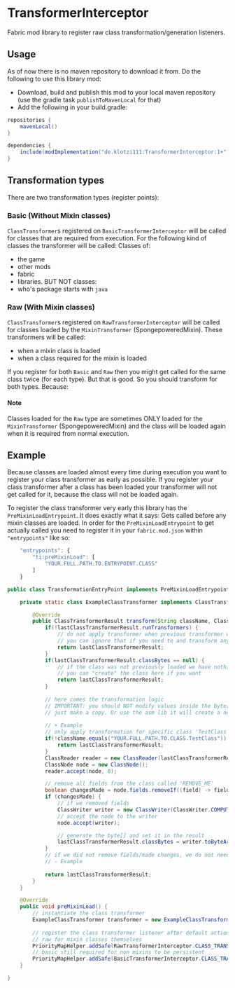 # TransformerInterceptor

Fabric mod library to register raw class transformation/generation listeners.

## Usage
As of now there is no maven repository to download it from.
Do the following to use this library mod:
 - Download, build and publish this mod to your local maven repository (use the gradle task `publishToMavenLocal` for that)
 - Add the following in your build.gradle:
 
```groovy
repositories {
    mavenLocal()
}

dependencies {
    include(modImplementation("de.klotzi111:TransformerInterceptor:1+"))
}
```

## Transformation types
There are two transformation types (register points):
### Basic (Without Mixin classes)
`ClassTransformer`s registered on `BasicTransformerInterceptor` will be called for classes that are required from execution.
For the following kind of classes the transformer will be called:
Classes of:
 - the game
 - other mods
 - fabric
 - libraries.
BUT NOT classes:
 - who's package starts with `java`

### Raw (With Mixin classes)
`ClassTransformer`s registered on `RawTransformerInterceptor` will be called for classes loaded by the `MixinTransformer` (SpongepoweredMixin).
These transformers will be called:
 - when a mixin class is loaded
 - when a class required for the mixin is loaded

If you register for both `Basic` and `Raw` then you might get called for the same class twice (for each type). But that is good. So you should transform for both types.
Because:

#### Note
Classes loaded for the `Raw` type are sometimes ONLY loaded for the `MixinTransformer` (SpongepoweredMixin) and the class will be loaded again when it is required from normal execution.

## Example
Because classes are loaded almost every time during execution you want to register your class transformer as early as possible.
If you register your class transformer after a class has been loaded your transformer will not get called for it, because the class will not be loaded again.

To register the class transformer very early this library has the `PreMixinLoadEntrypoint`. It does exactly what it says: Gets called before any mixin classes are loaded.
In order for the `PreMixinLoadEntrypoint` to get actually called you need to register it in your `fabric.mod.json` within `"entrypoints"` like so:
```js
	"entrypoints": {
		"ti:preMixinLoad": [
			"YOUR.FULL.PATH.TO.ENTRYPOINT.CLASS"
		]
	}
```

```java
public class TransformationEntryPoint implements PreMixinLoadEntrypoint {

	private static class ExampleClassTransformer implements ClassTransformer {

		@Override
		public ClassTransformerResult transform(String className, ClassTransformerResult lastClassTransformerResult) {
			if(!lastClassTransformerResult.runTransformers) {
				// do not apply transformer when previous transformer wants no more transformations to happen
				// you can ignore that if you need to and transform anyway
				return lastClassTransformerResult;
			}
			if(lastClassTransformerResult.classBytes == null) {
				// if the class was not previously loaded we have nothing to transform
				// you can "create" the class here if you want
				return lastClassTransformerResult;
			}
			
			// here comes the transformation logic
			// IMPORTANT: you should NOT modify values inside the byte[] you get from 'lastClassTransformerResult.classBytes'
			// just make a copy. Or use the asm lib it will create a new byte[]
			
			// + Example
			// only apply transformation for specific class 'TestClass'
			if(!className.equals("YOUR.FULL.PATH.TO.CLASS.TestClass")) {
				return lastClassTransformerResult;
			}
			ClassReader reader = new ClassReader(lastClassTransformerResult.classBytes);
			ClassNode node = new ClassNode();
			reader.accept(node, 0);

			// remove all fields from the class called 'REMOVE_ME'
			boolean changesMade = node.fields.removeIf((field) -> field.name.equals("REMOVE_ME"));
			if (changesMade) {
				// if we removed fields
				ClassWriter writer = new ClassWriter(ClassWriter.COMPUTE_FRAMES);
				// accept the node to the writer
				node.accept(writer);

				// generate the byte[] and set it in the result
				lastClassTransformerResult.classBytes = writer.toByteArray();
			}
			// if we did not remove fields/made changes, we do not need to create a new byte[] since it will have the exact same values
			// - Example
			
			return lastClassTransformerResult;
		}
	}

	@Override
	public void preMixinLoad() {
		// instantiate the class transformer
		ExampleClassTransformer transformer = new ExampleClassTransformer();
		
		// register the class transformer listener after default actions
		// raw for mixin classes themselves
		PriorityMapHelper.addSafe(RawTransformerInterceptor.CLASS_TRANSFORMERS, /* just some arbitrary priority number */ -1000, transformer);
		// basic still required for non mixins to be persistent
		PriorityMapHelper.addSafe(BasicTransformerInterceptor.CLASS_TRANSFORMERS, /* just some arbitrary priority number */ -1000, transformer);
	}

}
```